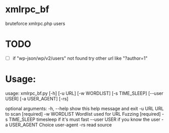 # xmlrpc_bf

bruteforce xmlrpc.php users

# TODO
- [ ] if "wp-json/wp/v2/users" not found try other url like "?author=1"

# Usage:

>
  usage: xmlrpc_bf.py [-h] [-u URL] [-w WORDLIST] [-s TIME_SLEEP] [--user USER] [-a USER_AGENT] [-rs]

  optional arguments:
  -h, --help     show this help message and exit
  -u URL         URL to scan [required]
  -w WORDLIST    Wordlist used for URL Fuzzing [required]
  -s TIME_SLEEP  timesleep if it's must fast
  --user USER    if you know the user
  -a USER_AGENT  Choice user-agent
  -rs            read source
  
>
